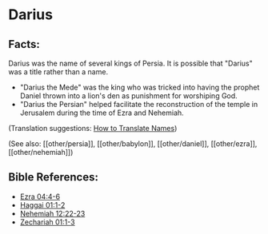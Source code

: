 # Darius #

## Facts: ##

Darius was the name of several kings of Persia. It is possible that "Darius" was a title rather than a name.
 * "Darius the Mede" was the king who was tricked into having the prophet Daniel thrown into a lion's den as punishment for worshiping God.
 * "Darius the Persian" helped facilitate the reconstruction of the temple in Jerusalem during the time of Ezra and Nehemiah.

(Translation suggestions: [How to Translate Names](en/ta-vol1/translate/man/translate-names))

(See also: [[other/persia]], [[other/babylon]], [[other/daniel]], [[other/ezra]], [[other/nehemiah]])

## Bible References: ##

* [Ezra 04:4-6](en/tn/ezr/help/04/04)
* [Haggai 01:1-2](en/tn/hag/help/01/01)
* [Nehemiah 12:22-23](en/tn/neh/help/12/22)
* [Zechariah 01:1-3](en/tn/zec/help/01/01)